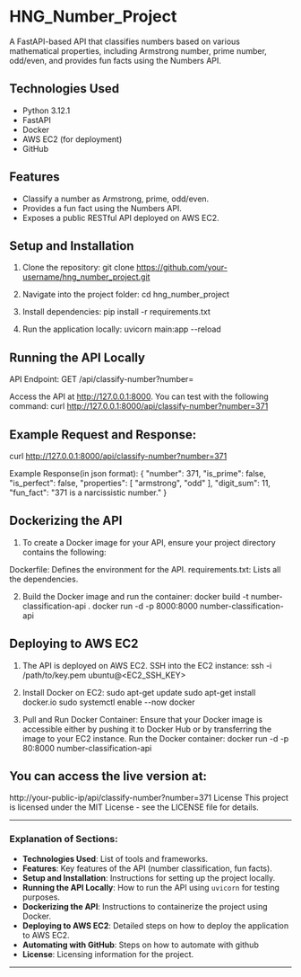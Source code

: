 # HNG_Number_Project

A FastAPI-based API that classifies numbers based on various mathematical properties, including Armstrong number, prime number, odd/even, and provides fun facts using the Numbers API.

## Technologies Used
- Python 3.12.1
- FastAPI
- Docker
- AWS EC2 (for deployment)
- GitHub

## Features
- Classify a number as Armstrong, prime, odd/even.
- Provides a fun fact using the Numbers API.
- Exposes a public RESTful API deployed on AWS EC2.

## Setup and Installation

1. Clone the repository:
   git clone https://github.com/your-username/hng_number_project.git

2. Navigate into the project folder:
cd hng_number_project

3. Install dependencies:
pip install -r requirements.txt

4. Run the application locally:
uvicorn main:app --reload

## Running the API Locally
API Endpoint: GET /api/classify-number?number=<number>

Access the API at http://127.0.0.1:8000. You can test with the following command:
curl http://127.0.0.1:8000/api/classify-number?number=371

## Example Request and Response: 
curl http://127.0.0.1:8000/api/classify-number?number=371

Example Response(in json format):
{
  "number": 371,
  "is_prime": false,
  "is_perfect": false,
  "properties": [
    "armstrong",
    "odd"
  ],
  "digit_sum": 11,
  "fun_fact": "371 is a narcissistic number."
}

## Dockerizing the API

1. To create a Docker image for your API, ensure your project directory contains the following:

Dockerfile: Defines the environment for the API.
requirements.txt: Lists all the dependencies. 

2. Build the Docker image and run the container:
docker build -t number-classification-api .
docker run -d -p 8000:8000 number-classification-api

## Deploying to AWS EC2
1. The API is deployed on AWS EC2.
SSH into the EC2 instance:
ssh -i /path/to/key.pem ubuntu@<EC2_SSH_KEY>

2. Install Docker on EC2: 
sudo apt-get update
sudo apt-get install docker.io
sudo systemctl enable --now docker

3. Pull and Run Docker Container:
Ensure that your Docker image is accessible either by pushing it to Docker Hub or by transferring the image to your EC2 instance.
Run the Docker container: docker run -d -p 80:8000 number-classification-api

## You can access the live version at:
http://your-public-ip/api/classify-number?number=371
License
This project is licensed under the MIT License - see the LICENSE file for details.


---

### **Explanation of Sections:**

- **Technologies Used**: List of tools and frameworks.
- **Features**: Key features of the API (number classification, fun facts).
- **Setup and Installation**: Instructions for setting up the project locally.
- **Running the API Locally**: How to run the API using `uvicorn` for testing purposes.
- **Dockerizing the API**: Instructions to containerize the project using Docker.
- **Deploying to AWS EC2**: Detailed steps on how to deploy the application to AWS EC2.
- **Automating with GitHub**: Steps on how to automate with github
- **License**: Licensing information for the project.

---



